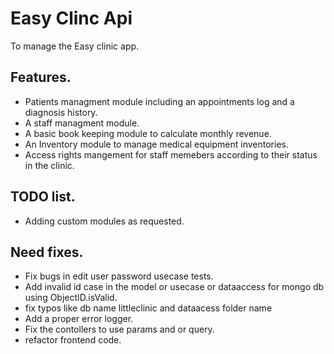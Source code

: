 # Easy Clinc Api

To manage the Easy clinic app.

## Features.
* Patients managment module including an appointments log and a diagnosis history.
* A staff managment module.
* A basic book keeping module to calculate monthly revenue.
* An Inventory module to manage medical equipment inventories.
* Access rights mangement for staff memebers according to their status in the clinic.

## TODO list.
* Adding custom modules as requested.

## Need fixes.
* Fix bugs in edit user password usecase tests.
* Add invalid id case in the model or usecase or dataaccess for mongo db using ObjectID.isValid.
* fix typos like db name littleclinic and dataacess folder name
* Add a proper error logger.
* Fix the contollers to use params and or query.
* refactor frontend code.